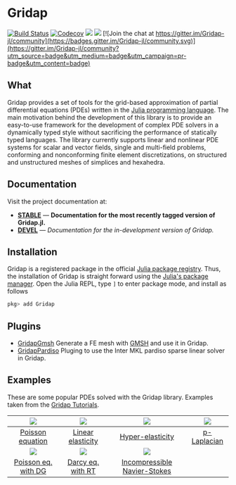 # Gridap

[![Build Status](https://travis-ci.com/gridap/Gridap.jl.svg?branch=master)](https://travis-ci.com/gridap/Gridap.jl)
[![Codecov](https://codecov.io/gh/gridap/Gridap.jl/branch/master/graph/badge.svg)](https://codecov.io/gh/gridap/Gridap.jl)
[![](https://img.shields.io/badge/docs-stable-blue.svg)](https://gridap.github.io/Gridap.jl/stable)
[![](https://img.shields.io/badge/docs-dev-blue.svg)](https://gridap.github.io/Gridap.jl/dev) [![Join the chat at https://gitter.im/Gridap-jl/community](https://badges.gitter.im/Gridap-jl/community.svg)](https://gitter.im/Gridap-jl/community?utm_source=badge&utm_medium=badge&utm_campaign=pr-badge&utm_content=badge)


## What

Gridap provides a set of tools for the grid-based approximation of partial differential equations (PDEs) written in the
[Julia programming language](https://julialang.org/). The main motivation behind the development of this library is to provide an easy-to-use framework for the development of complex PDE solvers in a dynamically typed style without sacrificing the performance of statically typed languages. The library currently supports linear and nonlinear PDE systems for scalar and vector fields, single and multi-field problems, conforming and nonconforming finite element discretizations, on structured and unstructured meshes of simplices and hexahedra.

## Documentation
Visit the project documentation at:

- [**STABLE**](https://gridap.github.io/Gridap.jl/stable) &mdash; **Documentation for the most recently tagged version of Gridap.jl.**
- [**DEVEL**](https://gridap.github.io/Gridap.jl/dev) &mdash; *Documentation for the in-development version of Gridap.*

## Installation

Gridap is a registered package in the official [Julia package registry](https://github.com/JuliaRegistries/General).  Thus, the installation of Gridap is straight forward using the [Julia's package manager](https://julialang.github.io/Pkg.jl/v1/). Open the Julia REPL, type `]` to enter package mode, and install as follows
```julia
pkg> add Gridap
```
## Plugins

- [GridapGmsh](https://github.com/gridap/GridapGmsh.jl) Generate a FE mesh with [GMSH](www.gmsh.info) and use it in Gridap.
- [GridapPardiso](https://github.com/gridap/GridapPardiso.jl) Pluging to use the Inter MKL pardiso sparse linear solver in Gridap.

## Examples

These are some popular PDEs solved with the Gridap library. Examples taken from the [Gridap Tutorials](https://github.com/gridap/Tutorials).

| ![](https://gridap.github.io/Tutorials/dev/assets/t001_poisson/fig_uh.png)   |  ![](https://gridap.github.io/Tutorials/dev/assets/t003_elasticity/disp_ux_40.png) | ![](https://gridap.github.io/Tutorials/dev/assets/t004_hyperelasticity/neo_hook_3d.png)  | ![](https://gridap.github.io/Tutorials/dev/assets/t0041_p_laplacian/sol-plap.png)  |
|:-------------:|:-------------:|:-----:|:----:|
| [Poisson equation](https://gridap.github.io/Tutorials/dev/pages/t001_poisson/) |  [Linear elasticity](https://gridap.github.io/Tutorials/dev/pages/t003_elasticity/) |  [Hyper-elasticity](https://gridap.github.io/Tutorials/dev/pages/t004_hyperelasticity/)  | [p-Laplacian](https://gridap.github.io/Tutorials/dev/pages/t0041_p_laplacian/)   |
| ![](https://gridap.github.io/Tutorials/dev/assets/t006_poisson_dg/jump_u.png) | ![](https://gridap.github.io/Tutorials/dev/assets/t007_darcy/darcy_results.png) |![](https://gridap.github.io/Tutorials/dev/assets/t008_inc_navier_stokes/ins_solution.png) | |
| [Poisson eq. with DG](https://gridap.github.io/Tutorials/dev/pages/t005_dg_discretization/)  |  [Darcy eq. with RT](https://gridap.github.io/Tutorials/dev/pages/t007_darcy/)  |  [Incompressible Navier-Stokes](https://gridap.github.io/Tutorials/dev/pages/t008_inc_navier_stokes/)  |  |
